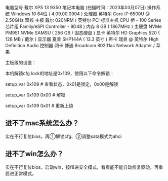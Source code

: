 
电脑型号	戴尔 XPS 13 9350 笔记本电脑  (扫描时间：2023年03月07日)
操作系统	Windows 10 64位 ( 4.09.00.0904 )
处理器	英特尔 Core i7-6500U @ 2.50GHz 双核
主板	戴尔 020NRM ( 英特尔 PCI 标准主机 CPU 桥 - 100 Series 芯片组 Family/eSPI Controller - 9D48 )
内存	8 GB ( 1867MHz )
主硬盘	 NVMe PM951 NVMe SAMSU ( 256 GB / 固态硬盘 )
显卡	英特尔 HD Graphics 520 ( 128 MB / 戴尔 )
显示器	夏普 SHP144A ( 13.3 英寸  )
声卡	瑞昱  @ 英特尔 High Definition Audio 控制器
网卡	博通 Broadcom 802.11ac Network Adapter / 苹果


主板级的设置：

本机解锁cfg lock的地址是0x109，使用以下命令解锁：

setup_var 0x109 # 查看状态，0x01是锁定，0x00是解锁

setup_var 0x109 0x00 # 解锁

setup_var 0x109 0x01 # 重新上锁

## 进不了mac系统怎么办？

实在不行复位bios，再①解锁cfg、②调整sata模式为ahci

## 进不了win怎么办？

实在不行复位bios，启动win，按f8进安全模式，看看能不能自动修复驱动。再重启进正常模式。